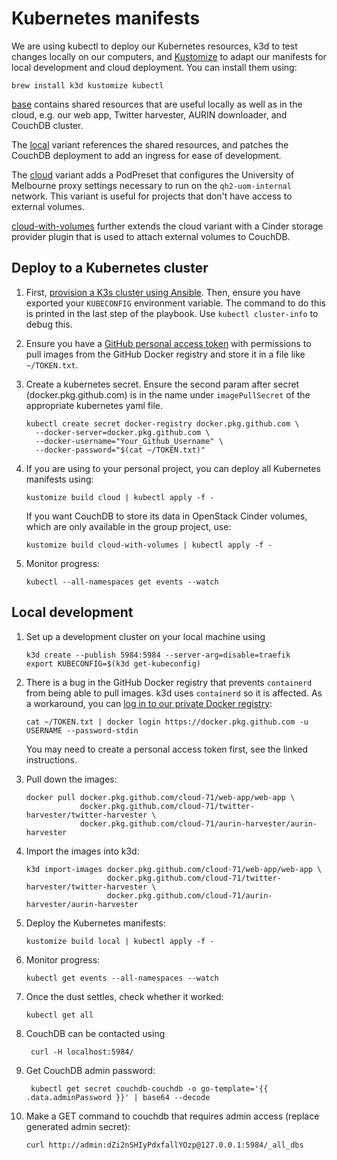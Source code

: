 # Kubernetes manifests

We are using kubectl to deploy our Kubernetes resources, k3d to test changes
locally on our computers, and [Kustomize][kustomize] to adapt our manifests for
local development and cloud deployment. You can install them using:

    brew install k3d kustomize kubectl

[base](./base) contains shared resources that are useful locally as well as in
the cloud, e.g. our web app, Twitter harvester, AURIN downloader, and CouchDB
cluster.

The [local](./local) variant references the shared resources, and patches the
CouchDB deployment to add an ingress for ease of development.

The [cloud](./cloud) variant adds a PodPreset that configures the University of
Melbourne proxy settings necessary to run on the `qh2-uom-internal` network.
This variant is useful for projects that don't have access to external volumes.

[cloud-with-volumes](./cloud-with-volumes) further extends the cloud variant
with a Cinder storage provider plugin that is used to attach external volumes
to CouchDB.

## Deploy to a Kubernetes cluster

1. First, [provision a K3s cluster using Ansible](../ansible). Then, ensure you
   have exported your `KUBECONFIG` environment variable. The command to do this
   is printed in the last step of the playbook.  Use `kubectl cluster-info` to
   debug this.

2. Ensure you have a [GitHub personal access token][gh-token] with permissions
   to pull images from the GitHub Docker registry and store it in a file like
   `~/TOKEN.txt`.

3. Create a kubernetes secret. Ensure the second param after secret
   (docker.pkg.github.com) is in the name under `imagePullSecret` of the
   appropriate kubernetes yaml file.

       kubectl create secret docker-registry docker.pkg.github.com \
         --docker-server=docker.pkg.github.com \
         --docker-username="Your_Github_Username" \
         --docker-password="$(cat ~/TOKEN.txt)"
    
4. If you are using to your personal project, you can deploy all Kubernetes
   manifests using:

       kustomize build cloud | kubectl apply -f -

   If you want CouchDB to store its data in OpenStack Cinder volumes, which are
   only available in the group project, use:

       kustomize build cloud-with-volumes | kubectl apply -f -

5. Monitor progress:

       kubectl --all-namespaces get events --watch

## Local development

1. Set up a development cluster on your local machine using

       k3d create --publish 5984:5984 --server-arg=disable=traefik
       export KUBECONFIG=$(k3d get-kubeconfig)

2. There is a bug in the GitHub Docker registry that prevents `containerd` from
   being able to pull images. k3d uses `containerd` so it is affected. As a
   workaround, you can [log in to our private Docker registry][docker-login]:

       cat ~/TOKEN.txt | docker login https://docker.pkg.github.com -u USERNAME --password-stdin

   You may need to create a personal access token first, see the linked
   instructions.

3. Pull down the images:

       docker pull docker.pkg.github.com/cloud-71/web-app/web-app \
                   docker.pkg.github.com/cloud-71/twitter-harvester/twitter-harvester \
                   docker.pkg.github.com/cloud-71/aurin-harvester/aurin-harvester

4. Import the images into k3d:

       k3d import-images docker.pkg.github.com/cloud-71/web-app/web-app \
                         docker.pkg.github.com/cloud-71/twitter-harvester/twitter-harvester \
                         docker.pkg.github.com/cloud-71/aurin-harvester/aurin-harvester

5. Deploy the Kubernetes manifests:

       kustomize build local | kubectl apply -f -

6. Monitor progress:

       kubectl get events --all-namespaces --watch

7. Once the dust settles, check whether it worked:

       kubectl get all

8. CouchDB can be contacted using

        curl -H localhost:5984/

9. Get CouchDB admin password:

        kubectl get secret couchdb-couchdb -o go-template='{{ .data.adminPassword }}' | base64 --decode

10. Make a GET command to couchdb that requires admin access (replace generated admin secret):

        curl http://admin:dZi2nSHIyPdxfallYOzp@127.0.0.1:5984/_all_dbs


[docker-login]: https://help.github.com/en/packages/using-github-packages-with-your-projects-ecosystem/configuring-docker-for-use-with-github-packages#authenticating-to-github-packages
[kustomize]: https://kustomize.io
[gh-token]: https://help.github.com/en/github/authenticating-to-github/creating-a-personal-access-token-for-the-command-line
